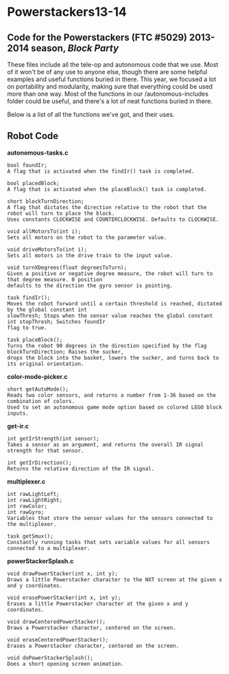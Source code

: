 Powerstackers13-14
==================
Code for  the Powerstackers (FTC #5029) 2013-2014 season, _Block Party_
----
These files include all the tele-op and autonomous code that we use. Most of it won't be of any use to anyone else, though there are some helpful examples and useful functions buried in there. This year, we focused a lot on portability and modularity, making sure that everything could be used more than one way. Most of the functions in our /autonomous-includes folder could be useful, and there's a lot of neat functions buried in there.

Below is a list of all the functions we've got, and their uses.

Robot Code
----

**autonomous-tasks.c**

    bool foundIr;
    A flag that is activated when the findIr() task is completed.

    bool placedBlock;
    A flag that is activated when the placeBlock() task is completed.

    short blockTurnDirection;
    A flag that dictates the direction relative to the robot that the robot will turn to place the block.
    Uses constants CLOCKWISE and COUNTERCLOCKWISE. Defaults to CLOCKWISE.

    void allMotorsTo(int i);
    Sets all motors on the robot to the parameter value.

    void driveMotorsTo(int i);
    Sets all motors in the drive train to the input value.

    void turnXDegrees(float degreesToTurn);
    Given a positive or negative degree measure, the robot will turn to that degree measure. 0 position
    defaults to the direction the gyro sensor is pointing.

    task findIr();
    Moves the robot forward until a certain threshold is reached, dictated by the global constant int 
    slowThresh; Stops when the sensor value reaches the global constant int stopThresh; Switches foundIr 
    flag to true.

    task placeBlock();
    Turns the robot 90 degrees in the direction specified by the flag blockTurnDirection; Raises the sucker,
    drops the block into the basket, lowers the sucker, and turns back to its original orientation.

**color-mode-picker.c**
   
    short getAutoMode();
    Reads two color sensors, and returns a number from 1-36 based on the combination of colors. 
    Used to set an autonomous game mode option based on colored LEGO block inputs.
**get-ir.c**

    int getIrStrength(int sensor);
    Takes a sensor as an argument, and returns the overall IR signal strength for that sensor.

    int getIrDirection();
    Returns the relative direction of the IR signal.

**multiplexer.c**

    int rawLightLeft;
    int rawLightRight;
    int rawColor;
    int rawGyro;
    Variables that store the sensor values for the sensors connected to the multiplexer.

    task getSmux();
    Constantly running tasks that sets variable values for all sensors connected to a multiplexer.

**powerStackerSplash.c**

    void drawPowerStacker(int x, int y);
    Draws a little Powerstacker character to the NXT screen at the given x and y coordinates.

    void erasePowerStacker(int x, int y);
    Erases a little Powerstacker character at the given x and y coordinates.

    void drawCenteredPowerStacker();
    Draws a Powerstacker character, centered on the screen.

    void eraseCenteredPowerStacker();
    Erases a Powerstacker character, centered on the screen.

    void doPowerStackerSplash();
    Does a short opening screen animation.
